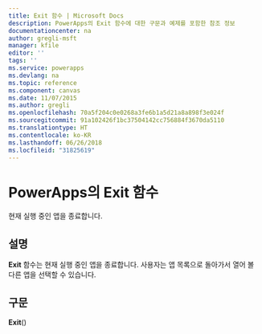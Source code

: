 ```yaml
---
title: Exit 함수 | Microsoft Docs
description: PowerApps의 Exit 함수에 대한 구문과 예제를 포함한 참조 정보
documentationcenter: na
author: gregli-msft
manager: kfile
editor: ''
tags: ''
ms.service: powerapps
ms.devlang: na
ms.topic: reference
ms.component: canvas
ms.date: 11/07/2015
ms.author: gregli
ms.openlocfilehash: 70a5f204c0e0268a3fe6b1a5d21a8a898f3e024f
ms.sourcegitcommit: 91a102426f1bc37504142cc756884f3670da5110
ms.translationtype: HT
ms.contentlocale: ko-KR
ms.lasthandoff: 06/26/2018
ms.locfileid: "31825619"
---
```

# <a name="exit-function-in-powerapps"></a>PowerApps의 Exit 함수
현재 실행 중인 앱을 종료합니다.

## <a name="description"></a>설명
**Exit** 함수는 현재 실행 중인 앱을 종료합니다.  사용자는 앱 목록으로 돌아가서 열어 볼 다른 앱을 선택할 수 있습니다.

## <a name="syntax"></a>구문
**Exit**()

